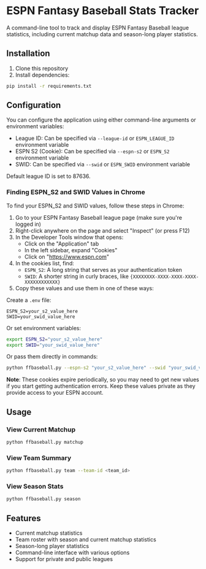 # ESPN Fantasy Baseball Stats Tracker

A command-line tool to track and display ESPN Fantasy Baseball league statistics, including current matchup data and season-long player statistics.

## Installation

1. Clone this repository
2. Install dependencies:
```bash
pip install -r requirements.txt
```

## Configuration

You can configure the application using either command-line arguments or environment variables:

- League ID: Can be specified via `--league-id` or `ESPN_LEAGUE_ID` environment variable
- ESPN S2 (Cookie): Can be specified via `--espn-s2` or `ESPN_S2` environment variable
- SWID: Can be specified via `--swid` or `ESPN_SWID` environment variable

Default league ID is set to 87636.

### Finding ESPN_S2 and SWID Values in Chrome

To find your ESPN_S2 and SWID values, follow these steps in Chrome:

1. Go to your ESPN Fantasy Baseball league page (make sure you're logged in)
2. Right-click anywhere on the page and select "Inspect" (or press F12)
3. In the Developer Tools window that opens:
   - Click on the "Application" tab
   - In the left sidebar, expand "Cookies"
   - Click on "https://www.espn.com"
4. In the cookies list, find:
   - `ESPN_S2`: A long string that serves as your authentication token
   - `SWID`: A shorter string in curly braces, like `{XXXXXXXX-XXXX-XXXX-XXXX-XXXXXXXXXXXX}`
5. Copy these values and use them in one of these ways:

Create a `.env` file:
```
ESPN_S2=your_s2_value_here
SWID=your_swid_value_here
```

Or set environment variables:
```bash
export ESPN_S2="your_s2_value_here"
export SWID="your_swid_value_here"
```

Or pass them directly in commands:
```bash
python ffbaseball.py --espn-s2 "your_s2_value_here" --swid "your_swid_value_here" matchup
```

**Note**: These cookies expire periodically, so you may need to get new values if you start getting authentication errors. Keep these values private as they provide access to your ESPN account.

## Usage

### View Current Matchup
```bash
python ffbaseball.py matchup
```

### View Team Summary
```bash
python ffbaseball.py team --team-id <team_id>
```

### View Season Stats
```bash
python ffbaseball.py season
```

## Features

- Current matchup statistics
- Team roster with season and current matchup statistics
- Season-long player statistics
- Command-line interface with various options
- Support for private and public leagues 